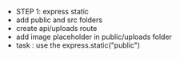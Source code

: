 - STEP 1: express static
- add public and src folders
- create api/uploads route
- add image placeholder in public/uploads folder
- task : use the express.static("public")
